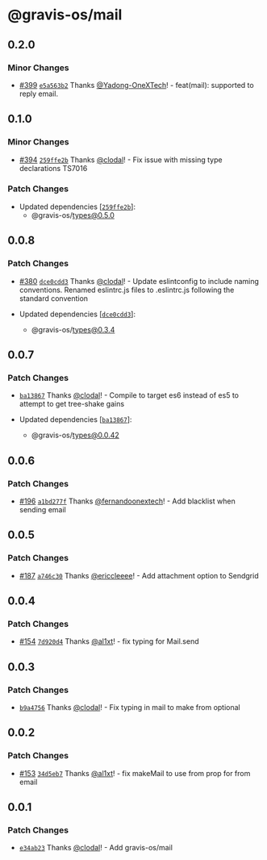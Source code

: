 # @gravis-os/mail

## 0.2.0

### Minor Changes

- [#399](https://github.com/gravis-os/gravis-os/pull/399) [`e5a563b2`](https://github.com/gravis-os/gravis-os/commit/e5a563b2d8cbe5a5c412b66f77c3d0a6db389747) Thanks [@Yadong-OneXTech](https://github.com/Yadong-OneXTech)! - feat(mail): supported to reply email.

## 0.1.0

### Minor Changes

- [#394](https://github.com/gravis-os/gravis-os/pull/394) [`259ffe2b`](https://github.com/gravis-os/gravis-os/commit/259ffe2bec29929386981917b4337c60987ffde4) Thanks [@clodal](https://github.com/clodal)! - Fix issue with missing type declarations TS7016

### Patch Changes

- Updated dependencies [[`259ffe2b`](https://github.com/gravis-os/gravis-os/commit/259ffe2bec29929386981917b4337c60987ffde4)]:
  - @gravis-os/types@0.5.0

## 0.0.8

### Patch Changes

- [#380](https://github.com/gravis-os/gravis-os/pull/380) [`dce0cdd3`](https://github.com/gravis-os/gravis-os/commit/dce0cdd33ab354f23e75e5576a4ece81f849dace) Thanks [@clodal](https://github.com/clodal)! - Update eslintconfig to include naming conventions. Renamed eslintrc.js files to .eslintrc.js following the standard convention

- Updated dependencies [[`dce0cdd3`](https://github.com/gravis-os/gravis-os/commit/dce0cdd33ab354f23e75e5576a4ece81f849dace)]:
  - @gravis-os/types@0.3.4

## 0.0.7

### Patch Changes

- [`ba13867`](https://github.com/gravis-os/gravis-os/commit/ba13867ea27da5ee5087f4530fe91a57bacc84ea) Thanks [@clodal](https://github.com/clodal)! - Compile to target es6 instead of es5 to attempt to get tree-shake gains

- Updated dependencies [[`ba13867`](https://github.com/gravis-os/gravis-os/commit/ba13867ea27da5ee5087f4530fe91a57bacc84ea)]:
  - @gravis-os/types@0.0.42

## 0.0.6

### Patch Changes

- [#196](https://github.com/gravis-os/gravis-os/pull/196) [`a1bd277f`](https://github.com/gravis-os/gravis-os/commit/a1bd277f2e147848edb12ecc64e7b6b7eb938a79) Thanks [@fernandoonextech](https://github.com/fernandoonextech)! - Add blacklist when sending email

## 0.0.5

### Patch Changes

- [#187](https://github.com/gravis-os/gravis-os/pull/187) [`a746c30`](https://github.com/gravis-os/gravis-os/commit/a746c304dac9313128946bf65d2cf0f565df1887) Thanks [@ericcleeee](https://github.com/ericcleeee)! - Add attachment option to Sendgrid

## 0.0.4

### Patch Changes

- [#154](https://github.com/gravis-os/gravis-os/pull/154) [`7d920d4`](https://github.com/gravis-os/gravis-os/commit/7d920d4ba22ee9e4be6e8bd29824985c31904bdd) Thanks [@al1xt](https://github.com/al1xt)! - fix typing for Mail.send

## 0.0.3

### Patch Changes

- [`b9a4756`](https://github.com/gravis-os/gravis-os/commit/b9a4756061e29cfad877992dfeec916117737253) Thanks [@clodal](https://github.com/clodal)! - Fix typing in mail to make from optional

## 0.0.2

### Patch Changes

- [#153](https://github.com/gravis-os/gravis-os/pull/153) [`34d5eb7`](https://github.com/gravis-os/gravis-os/commit/34d5eb7defa16c9f3b60deb6e2dedfb727edc687) Thanks [@al1xt](https://github.com/al1xt)! - fix makeMail to use from prop for from email

## 0.0.1

### Patch Changes

- [`e34ab23`](https://github.com/gravis-os/gravis-os/commit/e34ab2326b8bfd4272859a410ff2858dd6f78c22) Thanks [@clodal](https://github.com/clodal)! - Add gravis-os/mail
